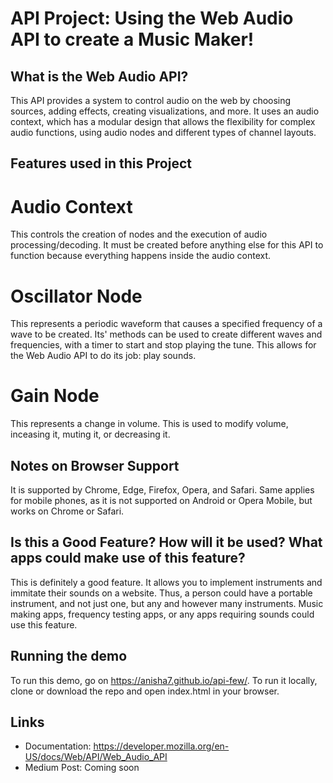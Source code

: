 # API Project: Using the Web Audio API to create a Music Maker!

## What is the Web Audio API?

This API provides a system to control audio on the web by choosing sources, adding effects, creating visualizations, and more.
It uses an audio context, which has a modular design that allows the flexibility for complex audio functions, using audio nodes and different types of channel layouts.

## Features used in this Project

# Audio Context
This controls the creation of nodes and the execution of audio processing/decoding.
It must be created before anything else for this API to function because everything happens inside the audio context.

    
# Oscillator Node
This represents a periodic waveform that causes a specified frequency of a wave to be created.
Its' methods can be used to create different waves and frequencies, with a timer to start and stop playing the tune.
This allows for the Web Audio API to do its job: play sounds.

# Gain Node
This represents a change in volume. This is used to modify volume, inceasing it, muting it, or decreasing it.

## Notes on Browser Support
It is supported by Chrome, Edge, Firefox, Opera, and Safari. Same applies for mobile phones, as it is not supported on Android or Opera Mobile, but works on Chrome or Safari.

## Is this a Good Feature? How will it be used? What apps could make use of this feature?
This is definitely a good feature. It allows you to implement instruments and immitate their sounds on a website. Thus, a person could have a portable instrument, and not just one, but any and however many instruments. Music making apps, frequency testing apps, or any apps requiring sounds could use this feature.

## Running the demo
To run this demo, go on https://anisha7.github.io/api-few/.
To run it locally, clone or download the repo and open index.html in your browser.

## Links
- Documentation: https://developer.mozilla.org/en-US/docs/Web/API/Web_Audio_API 
- Medium Post: Coming soon
